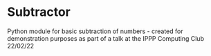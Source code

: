 # Subtractor
Python module for basic subtraction of numbers - created for demonstration purposes as part of a talk at the IPPP Computing Club 22/02/22

